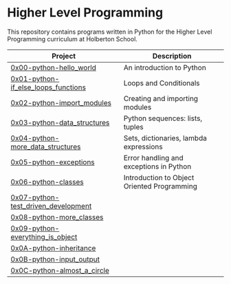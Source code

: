 # Higher Level Programming
This repository contains programs written in Python for the Higher Level Programming curriculum at Holberton School.

| Project                                      | Description |
| -------------------------------------------- | ----------- |
| [0x00-python-hello_world](./0x00-python-hello_world) | An introduction to Python |
| [0x01-python-if_else_loops_functions](./0x01-python-if_else_loops_functions) | Loops and Conditionals |
| [0x02-python-import_modules](./0x02-python-import_modules) | Creating and importing modules |
| [0x03-python-data_structures](./0x03-python-data_structures)| Python sequences: lists, tuples |
| [0x04-python-more_data_structures](./0x04-python-more_data_structures)| Sets, dictionaries, lambda expressions | 
| [0x05-python-exceptions](./0x05-python-exceptions) | Error handling and exceptions in Python |
| [0x06-python-classes](./0x06-python-classes) | Introduction to Object Oriented Programming |
| [0x07-python-test_driven_development]() | |
| [0x08-python-more_classes]() | |
| [0x09-python-everything_is_object]() | |
| [0x0A-python-inheritance]() | |
| [0x0B-python-input_output]() | |
| [0x0C-python-almost_a_circle]()  | |

